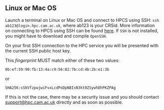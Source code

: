 ## Linux or Mac OS 

Launch a terminal on Linux or Mac OS and connect to HPCS using SSH: `ssh ab123@login.hpc.cam.ac.uk`, where ab123 is your CRSid. More information on connecting to HPCS using SSH can be found [here](http://www.hpc.cam.ac.uk/using-clusters/connecting). If `SSH` is not installed, you might have to download and compile `OpenSSH`.

On your first SSH connection to the HPC service you will be presented with the current SSH public host key. 

This *fingerprint* MUST match either of these two values:

`0b:ef:59:90:fb:13:4a:c9:56:82:7b:cd:4b:2b:e1:3b`

or

`SHA256:sSkVfzpwjwiFvxLcdPoDpN8IsN3kt0ZSywhDhPKZPAg`

If this is not the case, there may be a security issue and you should contact [support@hpc.cam.ac.uk](mailto:support@hpc.cam.ac.uk) directly and as soon as possible. 
